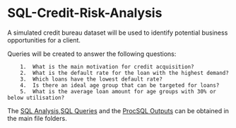 # SQL-Credit-Risk-Analysis

A simulated credit bureau dataset will be used to identify potential business opportunities for a client.

Queries will be created to answer the following questions:

        1.	What is the main motivation for credit acquisition?
        2.	What is the default rate for the loan with the highest demand?
        3.	Which loans have the lowest default rate?
        4.	Is there an ideal age group that can be targeted for loans?
        5.	What is the average loan amount for age groups with 30% or below utilisation?

The [SQL Analysis](https://github.com/lebohangmolefe/SQL-Credit-Risk-Analysis/blob/main/SQL_Credit_Risk_Analysis.pdf),[SQL Queries](https://github.com/lebohangmolefe/SQL-Credit-Risk-Analysis/blob/main/SQL_Queries.pdf) and the [ProcSQL Outputs](https://github.com/lebohangmolefe/SQL-Credit-Risk-Analysis/blob/main/ProcSQL_Output.pdf) can be obtained in the main file folders.

